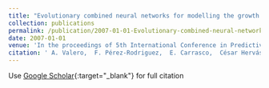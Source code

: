 ```yaml
---
title: "Evolutionary combined neural networks for modelling the growth boundaries for a five strain Staphylococcus cocktail against temperature and pH and water activity"
collection: publications
permalink: /publication/2007-01-01-Evolutionary-combined-neural-networks-for-modelling-the-growth-boundaries-for-a-five-strain-Staphylococcus-cocktail-against-temperature-and-pH-and-water-activity
date: 2007-01-01
venue: 'In the proceedings of 5th International Conference in Predictive Modelling in Foods (PMF07)'
citation: ' A. Valero,  F. Pérez-Rodriguez,  E. Carrasco,  César Hervás-Martínez,  Pedro Antonio Gutiérrez,  Juan Carlos Fernández,  R.M. Garcia,  G. Zurera, &quot;Evolutionary combined neural networks for modelling the growth boundaries for a five strain Staphylococcus cocktail against temperature and pH and water activity.&quot; In the proceedings of 5th International Conference in Predictive Modelling in Foods (PMF07), 2007, pp. 291–294.'
---
```

Use [Google Scholar](https://scholar.google.com/scholar?q=Evolutionary+combined+neural+networks+for+modelling+the+growth+boundaries+for+a+five+strain+Staphylococcus+cocktail+against+temperature+and+pH+and+water+activity){:target="_blank"} for full citation
